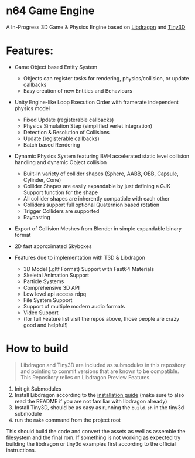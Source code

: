 # n64 Game Engine
A In-Progress 3D Game & Physics Engine based on [Libdragon](https://github.com/DragonMinded/libdragon) and [Tiny3D](https://github.com/HailToDodongo/tiny3d)

# Features:
- Game Object based Entity System
    - Objects can register tasks for rendering, physics/collision, or update callbacks
    - Easy creation of new Entities and Behaviours
- Unity Engine-like Loop Execution Order with framerate independent physics model
    - Fixed Update (registerable callbacks)
    - Physics Simulation Step (simplified verlet integration)
    - Detection & Resolution of Collisions
    - Update (registerable callbacks)
    - Batch based Rendering
- Dynamic Physics System featuring BVH accelerated static level collision handling and dynamic Object collision
    - Built-In variety of collider shapes (Sphere, AABB, OBB, Capsule, Cylinder, Cone)
    - Collider Shapes are easily expandable by just defining a GJK Support function for the shape
    - All collider shapes are inherently compatible with each other
    - Colliders support full optional Quaternion based rotation
    - Trigger Colliders are supported
    - Raycasting
- Export of Collision Meshes from Blender in simple expandable binary format
- 2D fast approximated Skyboxes


- Features due to implementation with T3D & Libdragon
    - 3D Model (.gltf Format) Support with Fast64 Materials
    - Skeletal Animation Support
    - Particle Systems
    - Comprehensive 3D API
    - Low level api access rdpq
    - File System Support
    - Support of multiple modern audio formats
    - Video Support
    - (for full Feature list visit the repos above, those people are crazy good and helpful!)


# How to build

> Libdragon and Tiny3D are included as submodules in this repository and pointing to commit versions that are known to be compatible. This Repository relies on Libdragon Preview Features.

1) Init git Submodules
2) Install Libdragon according to the [installation guide](https://github.com/DragonMinded/libdragon/wiki/Installing-libdragon) (make sure to also read the README if you are not familiar with libdragon already)
3) Install Tiny3D, should be as easy as running the `build.sh` in the tiny3d submodule
4) run the `make` command from the project root

This should build the code and convert the assets as well as assemble the filesystem and the final rom. If something is not working as expected try building the libdragon or tiny3d examples first according to the official instructions.